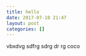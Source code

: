 ```yaml
---
title: hello
date: 2017-07-18 21:47
layout: post
categories: []
---
```



vbxdvg sdfrg sdrg dr rg coco
